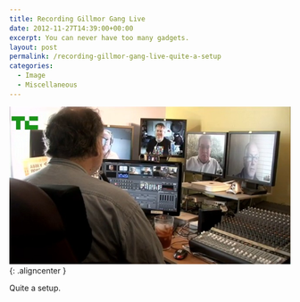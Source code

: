 ```yaml
---
title: Recording Gillmor Gang Live
date: 2012-11-27T14:39:00+00:00
excerpt: You can never have too many gadgets.
layout: post
permalink: /recording-gillmor-gang-live-quite-a-setup
categories:
  - Image
  - Miscellaneous
---
```

![Gillmor Gang Recording Setup](/images/2012/Gillmor-Gang-Recording-Setup.jpg){: .aligncenter }

Quite a setup.